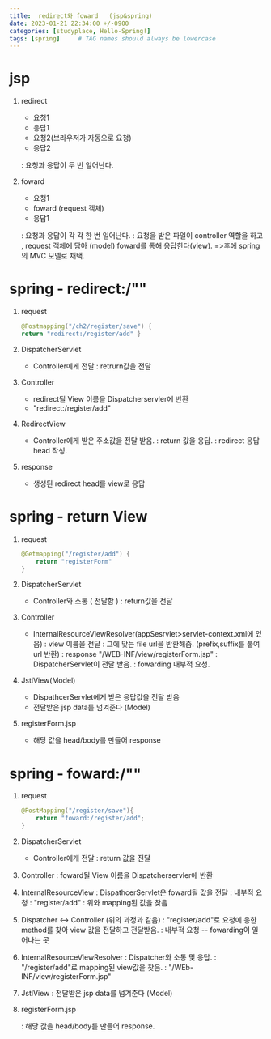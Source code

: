 ```yaml
---
title:  redirect와 foward   (jsp&spring)
date: 2023-01-21 22:34:00 +/-0900
categories: [studyplace, Hello-Spring!]
tags: [spring]     # TAG names should always be lowercase
---
```



# jsp

1. redirect
    - 요청1
    - 응답1
    - 요청2(브라우저가 자동으로 요청)
    - 응답2

    : 요청과 응답이 두 번 일어난다.

2. foward
    - 요청1
    - foward (request 객체)
    - 응답1

    : 요청과 응답이 각 각 한 번 일어난다.
    : 요청을 받은 파일이 controller 역할을 하고 , request 객체에 담아 (model) foward를 통해 응답한다(view). =>후에 spring의 MVC 모델로 채택.

# spring - redirect:/"" 

1. request

    ```java
    @Postmapping("/ch2/register/save") {
    return "redirect:/register/add" }
    ```

2. DispatcherServlet
    - Controller에게 전달
        : retrurn값을 전달
3. Controller
    - redirect될 View 이름을 Dispatcherservler에 반환
    - "redirect:/register/add"
4. RedirectView
    - Controller에게 받은 주소값을 전달 받음.
        : return 값을 응답.
        : redirect 응답 head 작성.
4. response
    - 생성된 redirect head를 view로 응답

# spring - return View

1. request

    ```java
    @Getmapping("/register/add") {
        return "registerForm"
    }
    ```

2. DispatcherServlet
    - Controller와 소통 ( 전달함 )
        : return값을 전달
3. Controller
    - InternalResourceViewResolver(appSesrvlet>servlet-context.xml에 있음)
        : view 이름을 전달
        : 그에 맞는 file url을 반환해줌. (prefix,suffix를 붙여 url 반환)
        : response "/WEB-INF/view/registerForm.jsp"
        : DispatcherServlet이 전달 받음. 
        : fowarding 내부적 요청.
4. JstlView(Model)
    - DispathcerServlet에게 받은 응답값을 전달 받음
    - 전달받은 jsp data를 넘겨준다 (Model)
5. registerForm.jsp
    - 해당 값을 head/body를 만들어 response

# spring - foward:/""

1. request

    ```java
    @PostMapping("/register/save"){
        return "foward:/register/add"; 
    }
    ```

2. DispatcherServlet
    - Controller에게 전달
    : return 값을 전달
3. Controller
    : foward될 View 이름을 Dispatcherservler에 반환
4. InternalResourceView
    : DispathcerServlet은 foward될 값을 전달
    : 내부적 요청
    : "register/add" 
    : 위와 mapping된 값을 찾음
5. Dispatcher <-> Controller (위의 과정과 같음)
    : "register/add"로 요청에 응한 method를 찾아 view 값을 전달하고 전달받음.
    : 내부적 요청 -- fowarding이 일어나는 곳
6. InternalResourceViewResolver
    : Dispatcher와 소통 및 응답.
    : "/register/add"로 mapping된 view값을 찾음.
    : "/WEb-INF/view/registerForm.jsp"
7. JstlView
    : 전달받은 jsp data를 넘겨준다 (Model)
8. registerForm.jsp

    : 해당 값을 head/body를 만들어 response.